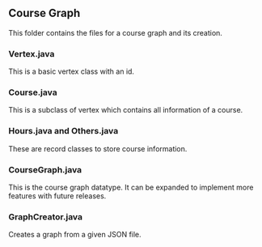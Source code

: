 ## Course Graph

This folder contains the files for a course graph and its creation.

### Vertex.java

This is a basic vertex class with an id.

### Course.java

This is a subclass of vertex which contains all information of a course.

### Hours.java and Others.java

These are record classes to store course information.

### CourseGraph.java

This is the course graph datatype. It can be expanded to implement more features with future releases.

### GraphCreator.java

Creates a graph from a given JSON file.
